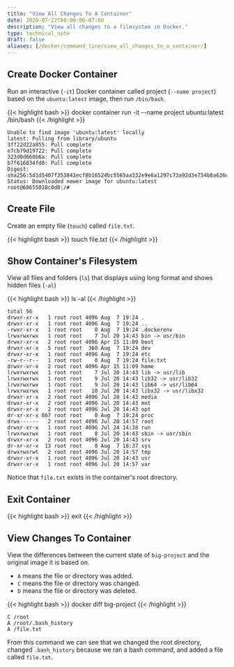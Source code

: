 ```yaml
---
title: "View All Changes To A Container"
date: 2020-07-22T00:00:00-07:00
description: "View all changes to a filesystem in Docker."
type: technical_note
draft: false
aliases: [/docker/command_line/view_all_changes_to_a_container/]
---
```


## Create Docker Container

Run an interactive (`-it`) Docker container called project (`--name project`) based on the `ubuntu:latest` image, then run `/bin/bash`.

{{< highlight bash >}}
docker container run -it --name project ubuntu:latest /bin/bash
{{< /highlight >}}
```
Unable to find image 'ubuntu:latest' locally
latest: Pulling from library/ubuntu
3ff22d22a855: Pull complete
e7cb79d19722: Pull complete
323d0d660b6a: Pull complete
b7f616834fd0: Pull complete
Digest: sha256:5d1d5407f353843ecf8b16524bc5565aa332e9e6a1297c73a92d3e754b8a636d
Status: Downloaded newer image for ubuntu:latest
root@60655028c0d0:/#
```

## Create File

Create an empty file (`touch`) called `file.txt`.

{{< highlight bash >}}
touch file.txt
{{< /highlight >}}

## Show Container's Filesystem

View all files and folders (`ls`) that displays using long format and shows hidden files (`-al`)

{{< highlight bash >}}
ls -al
{{< /highlight >}}
```
total 56
drwxr-xr-x   1 root root 4096 Aug  7 19:24 .
drwxr-xr-x   1 root root 4096 Aug  7 19:24 ..
-rwxr-xr-x   1 root root    0 Aug  7 19:24 .dockerenv
lrwxrwxrwx   1 root root    7 Jul 20 14:43 bin -> usr/bin
drwxr-xr-x   2 root root 4096 Apr 15 11:09 boot
drwxr-xr-x   5 root root  360 Aug  7 19:24 dev
drwxr-xr-x   1 root root 4096 Aug  7 19:24 etc
-rw-r--r--   1 root root    0 Aug  7 19:24 file.txt
drwxr-xr-x   2 root root 4096 Apr 15 11:09 home
lrwxrwxrwx   1 root root    7 Jul 20 14:43 lib -> usr/lib
lrwxrwxrwx   1 root root    9 Jul 20 14:43 lib32 -> usr/lib32
lrwxrwxrwx   1 root root    9 Jul 20 14:43 lib64 -> usr/lib64
lrwxrwxrwx   1 root root   10 Jul 20 14:43 libx32 -> usr/libx32
drwxr-xr-x   2 root root 4096 Jul 20 14:43 media
drwxr-xr-x   2 root root 4096 Jul 20 14:43 mnt
drwxr-xr-x   2 root root 4096 Jul 20 14:43 opt
dr-xr-xr-x 867 root root    0 Aug  7 19:24 proc
drwx------   2 root root 4096 Jul 20 14:57 root
drwxr-xr-x   1 root root 4096 Jul 24 14:38 run
lrwxrwxrwx   1 root root    8 Jul 20 14:43 sbin -> usr/sbin
drwxr-xr-x   2 root root 4096 Jul 20 14:43 srv
dr-xr-xr-x  13 root root    0 Aug  7 18:37 sys
drwxrwxrwt   2 root root 4096 Jul 20 14:57 tmp
drwxr-xr-x   1 root root 4096 Jul 20 14:43 usr
drwxr-xr-x   1 root root 4096 Jul 20 14:57 var
```

Notice that `file.txt` exists in the container's root directory.

## Exit Container
{{< highlight bash >}}
exit
{{< /highlight >}}

## View Changes To Container

View the differences between the current state of `big-project` and the original image it is based on.

- `A` means the file or directory was added.
- `C` means the file or directory was changed.
- `D` means the file or directory was deleted.

{{< highlight bash >}}
docker diff big-project
{{< /highlight >}}
```
C /root
A /root/.bash_history
A /file.txt
```

From this command we can see that we changed the root directory, changed `.bash_history` because we ran a bash command, and added a file called `file.txt`.